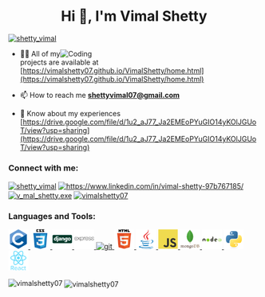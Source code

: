 <h1 align="center">Hi 👋, I'm Vimal Shetty</h1>
<p align="left"> <a href="https://twitter.com/shetty_vimal" target="blank"><img src="https://img.shields.io/twitter/follow/shetty_vimal?logo=twitter&style=for-the-badge" alt="shetty_vimal" /></a> </p>

<img align="right" alt="Coding" width="400" src="https://cdn.dribbble.com/users/2646423/screenshots/5507196/computer.gif">

- 👨‍💻 All of my projects are available at [https://vimalshetty07.github.io/VimalShetty/home.html](https://vimalshetty07.github.io/VimalShetty/home.html)

- 📫 How to reach me **shettyvimal07@gmail.com**

- 📄 Know about my experiences [https://drive.google.com/file/d/1u2_aJ77_Ja2EMEoPYuGIO14yKOlJGUoT/view?usp=sharing](https://drive.google.com/file/d/1u2_aJ77_Ja2EMEoPYuGIO14yKOlJGUoT/view?usp=sharing)

<h3 align="left">Connect with me:</h3>
<p align="left">
<a href="https://twitter.com/shetty_vimal" target="blank"><img align="center" src="https://raw.githubusercontent.com/rahuldkjain/github-profile-readme-generator/master/src/images/icons/Social/twitter.svg" alt="shetty_vimal" height="30" width="40" /></a>
<a href="https://linkedin.com/in/https://www.linkedin.com/in/vimal-shetty-97b767185/" target="blank"><img align="center" src="https://raw.githubusercontent.com/rahuldkjain/github-profile-readme-generator/master/src/images/icons/Social/linked-in-alt.svg" alt="https://www.linkedin.com/in/vimal-shetty-97b767185/" height="30" width="40" /></a>
<a href="https://instagram.com/v_mal_shetty.exe" target="blank"><img align="center" src="https://raw.githubusercontent.com/rahuldkjain/github-profile-readme-generator/master/src/images/icons/Social/instagram.svg" alt="v_mal_shetty.exe" height="30" width="40" /></a>
<a href="https://www.leetcode.com/vimalshetty07" target="blank"><img align="center" src="https://raw.githubusercontent.com/rahuldkjain/github-profile-readme-generator/master/src/images/icons/Social/leet-code.svg" alt="vimalshetty07" height="30" width="40" /></a>
</p>

<h3 align="left">Languages and Tools:</h3>
<p align="left"> <a href="https://www.cprogramming.com/" target="_blank"> <img src="https://raw.githubusercontent.com/devicons/devicon/master/icons/c/c-original.svg" alt="c" width="40" height="40"/> </a> <a href="https://www.w3schools.com/css/" target="_blank"> <img src="https://raw.githubusercontent.com/devicons/devicon/master/icons/css3/css3-original-wordmark.svg" alt="css3" width="40" height="40"/> </a> <a href="https://www.djangoproject.com/" target="_blank"> <img src="https://raw.githubusercontent.com/devicons/devicon/master/icons/django/django-original.svg" alt="django" width="40" height="40"/> </a> <a href="https://expressjs.com" target="_blank"> <img src="https://raw.githubusercontent.com/devicons/devicon/master/icons/express/express-original-wordmark.svg" alt="express" width="40" height="40"/> </a> <a href="https://git-scm.com/" target="_blank"> <img src="https://www.vectorlogo.zone/logos/git-scm/git-scm-icon.svg" alt="git" width="40" height="40"/> </a> <a href="https://www.w3.org/html/" target="_blank"> <img src="https://raw.githubusercontent.com/devicons/devicon/master/icons/html5/html5-original-wordmark.svg" alt="html5" width="40" height="40"/> </a> <a href="https://www.java.com" target="_blank"> <img src="https://raw.githubusercontent.com/devicons/devicon/master/icons/java/java-original.svg" alt="java" width="40" height="40"/> </a> <a href="https://developer.mozilla.org/en-US/docs/Web/JavaScript" target="_blank"> <img src="https://raw.githubusercontent.com/devicons/devicon/master/icons/javascript/javascript-original.svg" alt="javascript" width="40" height="40"/> </a> <a href="https://www.mongodb.com/" target="_blank"> <img src="https://raw.githubusercontent.com/devicons/devicon/master/icons/mongodb/mongodb-original-wordmark.svg" alt="mongodb" width="40" height="40"/> </a> <a href="https://nodejs.org" target="_blank"> <img src="https://raw.githubusercontent.com/devicons/devicon/master/icons/nodejs/nodejs-original-wordmark.svg" alt="nodejs" width="40" height="40"/> </a> <a href="https://www.python.org" target="_blank"> <img src="https://raw.githubusercontent.com/devicons/devicon/master/icons/python/python-original.svg" alt="python" width="40" height="40"/> </a> <a href="https://reactjs.org/" target="_blank"> <img src="https://raw.githubusercontent.com/devicons/devicon/master/icons/react/react-original-wordmark.svg" alt="react" width="40" height="40"/> </a> </p>

<p><img align="left" src="https://github-readme-stats.vercel.app/api?username=VimalShetty07&count_private=true&show_icons=true&theme=radical" alt="vimalshetty07" /></p>

<p>&nbsp;<img align="center" src="https://github-readme-stats.vercel.app/api/top-langs/?username=VimalShetty07&show_icons=true&theme=radical" alt="vimalshetty07" /></p>
